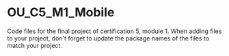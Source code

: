 # OU_C5_M1_Mobile
Code files for the final project of certification 5, module 1. 
When adding files to your project, don't forget to update the package names of the files to match your project.

